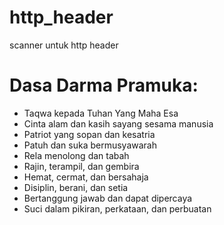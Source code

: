 # http_header
scanner untuk http header
# Dasa Darma Pramuka:
- Taqwa kepada Tuhan Yang Maha Esa
- Cinta alam dan kasih sayang sesama manusia
- Patriot yang sopan dan kesatria
- Patuh dan suka bermusyawarah
- Rela menolong dan tabah
- Rajin, terampil, dan gembira
- Hemat, cermat, dan bersahaja
- Disiplin, berani, dan setia
- Bertanggung jawab dan dapat dipercaya
- Suci dalam pikiran, perkataan, dan perbuatan 
